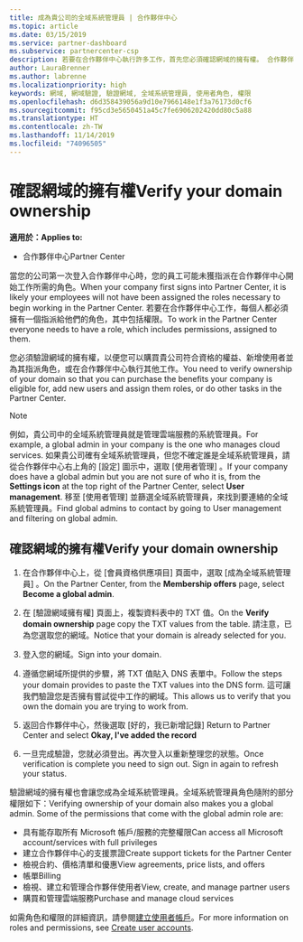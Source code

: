 ```yaml
---
title: 成為貴公司的全域系統管理員 | 合作夥伴中心
ms.topic: article
ms.date: 03/15/2019
ms.service: partner-dashboard
ms.subservice: partnercenter-csp
description: 若要在合作夥伴中心執行許多工作，首先您必須確認網域的擁有權。 合作夥伴中心內的許多工需要全域系統管理員。如果您的公司尚未有全域系統管理員，您可以成為全域系統管理員。
author: LauraBrenner
ms.author: labrenne
ms.localizationpriority: high
keywords: 網域, 網域驗證, 驗證網域, 全域系統管理員, 使用者角色, 權限
ms.openlocfilehash: d6d358439056a9d10e7966148e1f3a76173d0cf6
ms.sourcegitcommit: f95cd3e5650451a45c7fe6906202420dd80c5a88
ms.translationtype: HT
ms.contentlocale: zh-TW
ms.lasthandoff: 11/14/2019
ms.locfileid: "74096505"
---
```

# <a name="verify-your-domain-ownership"></a><span data-ttu-id="24d66-105">確認網域的擁有權</span><span class="sxs-lookup"><span data-stu-id="24d66-105">Verify your domain ownership</span></span>

<span data-ttu-id="24d66-106">**適用於：**</span><span class="sxs-lookup"><span data-stu-id="24d66-106">**Applies to:**</span></span>

- <span data-ttu-id="24d66-107">合作夥伴中心</span><span class="sxs-lookup"><span data-stu-id="24d66-107">Partner Center</span></span>

<span data-ttu-id="24d66-108">當您的公司第一次登入合作夥伴中心時，您的員工可能未獲指派在合作夥伴中心開始工作所需的角色。</span><span class="sxs-lookup"><span data-stu-id="24d66-108">When your company first signs into Partner Center, it is likely your employees will not have been assigned the roles necessary to begin working in the Partner Center.</span></span> <span data-ttu-id="24d66-109">若要在合作夥伴中心工作，每個人都必須擁有一個指派給他們的角色，其中包括權限。</span><span class="sxs-lookup"><span data-stu-id="24d66-109">To work in the Partner Center everyone needs to have a role, which includes permissions, assigned to them.</span></span>  

<span data-ttu-id="24d66-110">您必須驗證網域的擁有權，以便您可以購買貴公司符合資格的權益、新增使用者並為其指派角色，或在合作夥伴中心執行其他工作。</span><span class="sxs-lookup"><span data-stu-id="24d66-110">You need to verify ownership of your domain so that you can purchase the benefits your company is eligible for, add new users and assign them roles, or do other tasks in the Partner Center.</span></span> 

>[!Note]
><span data-ttu-id="24d66-111">例如，貴公司中的全域系統管理員就是管理雲端服務的系統管理員。</span><span class="sxs-lookup"><span data-stu-id="24d66-111">For example, a global admin in your company is the one who manages cloud services.</span></span> <span data-ttu-id="24d66-112">如果貴公司確有全域系統管理員，但您不確定誰是全域系統管理員，請從合作夥伴中心右上角的 [設定]  圖示中，選取 [使用者管理]  。</span><span class="sxs-lookup"><span data-stu-id="24d66-112">If your company does have a global admin but you are not sure of who it is, from the **Settings icon** at the top right of the Partner Center, select **User management**.</span></span> <span data-ttu-id="24d66-113">移至 [使用者管理] 並篩選全域系統管理員，來找到要連絡的全域系統管理員。</span><span class="sxs-lookup"><span data-stu-id="24d66-113">Find global admins to contact by going to User management and filtering on global admin.</span></span>

## <a name="verify-your-domain-ownership"></a><span data-ttu-id="24d66-114">確認網域的擁有權</span><span class="sxs-lookup"><span data-stu-id="24d66-114">Verify your domain ownership</span></span>

1. <span data-ttu-id="24d66-115">在合作夥伴中心上，從 [會員資格供應項目]  頁面中，選取 [成為全域系統管理員]  。</span><span class="sxs-lookup"><span data-stu-id="24d66-115">On the Partner Center, from the **Membership offers** page, select **Become a global admin**.</span></span> 

2. <span data-ttu-id="24d66-116">在 [驗證網域擁有權]  頁面上，複製資料表中的 TXT 值。</span><span class="sxs-lookup"><span data-stu-id="24d66-116">On the **Verify domain ownership** page copy the TXT values from the table.</span></span> <span data-ttu-id="24d66-117">請注意，已為您選取您的網域。</span><span class="sxs-lookup"><span data-stu-id="24d66-117">Notice that your domain is already selected for you.</span></span>

3. <span data-ttu-id="24d66-118">登入您的網域。</span><span class="sxs-lookup"><span data-stu-id="24d66-118">Sign into your domain.</span></span> 

4. <span data-ttu-id="24d66-119">遵循您網域所提供的步驟，將 TXT 值貼入 DNS 表單中。</span><span class="sxs-lookup"><span data-stu-id="24d66-119">Follow the steps your domain provides to paste the TXT values into the DNS form.</span></span>  <span data-ttu-id="24d66-120">這可讓我們驗證您是否擁有嘗試從中工作的網域。</span><span class="sxs-lookup"><span data-stu-id="24d66-120">This allows us to verify that you own the domain you are trying to work from.</span></span>

5. <span data-ttu-id="24d66-121">返回合作夥伴中心，然後選取 [好的，我已新增記錄] </span><span class="sxs-lookup"><span data-stu-id="24d66-121">Return to Partner Center and select **Okay, I've added the record**</span></span>

6. <span data-ttu-id="24d66-122">一旦完成驗證，您就必須登出。再次登入以重新整理您的狀態。</span><span class="sxs-lookup"><span data-stu-id="24d66-122">Once verification is complete you need to sign out. Sign in again to refresh your status.</span></span> 

<span data-ttu-id="24d66-123">驗證網域的擁有權也會讓您成為全域系統管理員。全域系統管理員角色隨附的部分權限如下：</span><span class="sxs-lookup"><span data-stu-id="24d66-123">Verifying ownership of your domain also makes you a global admin. Some of the permissions that come with the global admin role are:</span></span>

- <span data-ttu-id="24d66-124">具有能存取所有 Microsoft 帳戶/服務的完整權限</span><span class="sxs-lookup"><span data-stu-id="24d66-124">Can access all Microsoft account/services with full privileges</span></span> 
- <span data-ttu-id="24d66-125">建立合作夥伴中心的支援票證</span><span class="sxs-lookup"><span data-stu-id="24d66-125">Create support tickets for the Partner Center</span></span>
- <span data-ttu-id="24d66-126">檢視合約、價格清單和優惠</span><span class="sxs-lookup"><span data-stu-id="24d66-126">View agreements, price lists, and offers</span></span>
- <span data-ttu-id="24d66-127">帳單</span><span class="sxs-lookup"><span data-stu-id="24d66-127">Billing</span></span>
- <span data-ttu-id="24d66-128">檢視、建立和管理合作夥伴使用者</span><span class="sxs-lookup"><span data-stu-id="24d66-128">View, create, and manage partner users</span></span>
- <span data-ttu-id="24d66-129">購買和管理雲端服務</span><span class="sxs-lookup"><span data-stu-id="24d66-129">Purchase and manage cloud services</span></span>

<span data-ttu-id="24d66-130">如需角色和權限的詳細資訊，請參閱[建立使用者帳戶](create-user-accounts-and-set-permissions.md)。</span><span class="sxs-lookup"><span data-stu-id="24d66-130">For more information on roles and permissions, see [Create user accounts](create-user-accounts-and-set-permissions.md).</span></span> 